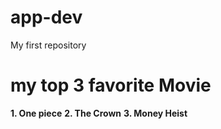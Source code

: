 # app-dev
My first repository
# my top 3 favorite Movie
**1. One piece**
**2. The Crown**
**3. Money Heist**
